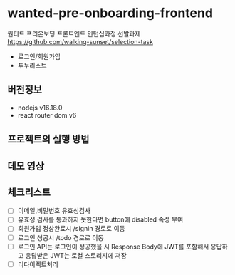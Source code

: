 # wanted-pre-onboarding-frontend
원티드 프리온보딩 프론트엔드 인턴십과정 선발과제    
https://github.com/walking-sunset/selection-task
- 로그인/회원가입
- 투두리스트

## 버전정보
- nodejs v16.18.0
- react router dom v6


## 프로젝트의 실행 방법


## 데모 영상

## 체크리스트
- [ ] 이메일,비밀번호 유효성검사
- [ ] 유효성 검사를 통과하지 못한다면 button에 disabled 속성 부여
- [ ] 회원가입 정상완료시 /signin 경로로 이동
- [ ] 로그인 성공시 /todo 경로로 이동
- [ ] 로그인 API는 로그인이 성공했을 시 Response Body에 JWT를 포함해서 응답하고 응답받은 JWT는 로컬 스토리지에 저장
- [ ] 리다이렉트처리